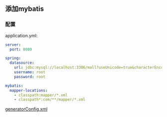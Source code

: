 ## 添加mybatis

### 配置

application.yml:                
```yaml
server:
  port: 8080

spring:
  datasource:
    url: jdbc:mysql://localhost:3306/mall?useUnicode=true&characterEncoding=utf-8&serverTimezone=Asia/Shanghai
    username: root
    password: root

mybatis:
  mapper-locations:
    - classpath:mapper/*.xml
    - classpath*:com/**/mapper/*.xml
```

[generatorConfig.xml](../src/main/resources/generatorConfig.xml)                


